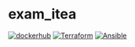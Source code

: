# exam_itea
[![dockerhub](https://github.com/lymych/exam_itea/actions/workflows/dockerhub.yml/badge.svg)](https://github.com/lymych/exam_itea/actions/workflows/dockerhub.yml)
[![Terraform](https://github.com/lymych/exam_itea/actions/workflows/terraform.yml/badge.svg)](https://github.com/lymych/exam_itea/actions/workflows/terraform.yml)
[![Ansible](https://github.com/lymych/exam_itea/actions/workflows/ansible.yml/badge.svg?branch=main)](https://github.com/lymych/exam_itea/actions/workflows/ansible.yml)
